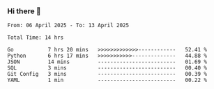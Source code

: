 ### Hi there 👋

<!--
**zhumeme/zhumeme** is a ✨ _special_ ✨ repository because its `README.md` (this file) appears on your GitHub profile.

Here are some ideas to get you started:

- 🔭 I’m currently working on ...
- 🌱 I’m currently learning ...
- 👯 I’m looking to collaborate on ...
- 🤔 I’m looking for help with ...
- 💬 Ask me about ...
- 📫 How to reach me: ...
- 😄 Pronouns: ...
- ⚡ Fun fact: ...
-->

<!--START_SECTION:waka-->

```all_time
From: 06 April 2025 - To: 13 April 2025

Total Time: 14 hrs

Go           7 hrs 20 mins   >>>>>>>>>>>>>------------   52.41 %
Python       6 hrs 17 mins   >>>>>>>>>>>--------------   44.88 %
JSON         14 mins         -------------------------   01.69 %
SQL          3 mins          -------------------------   00.40 %
Git Config   3 mins          -------------------------   00.39 %
YAML         1 min           -------------------------   00.22 %
```

<!--END_SECTION:waka-->
